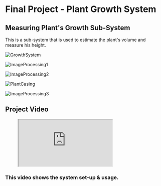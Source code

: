# Final Project - Plant Growth System
## Measuring Plant's Growth Sub-System
This is a sub-system that is used to estimate the plant's volume and measure his height.

![GrowthSystem](https://user-images.githubusercontent.com/12692788/62045340-d0dd6500-b20d-11e9-99fa-e5bdb3dc75da.jpg)

![ImageProcessing1](https://user-images.githubusercontent.com/12692788/62045355-da66cd00-b20d-11e9-86f5-026592201aac.jpg)

![ImageProcessing2](https://user-images.githubusercontent.com/12692788/62045392-e6eb2580-b20d-11e9-8518-b2c82ebf3dd4.jpg)

![PlantCasing](https://user-images.githubusercontent.com/12692788/62045442-008c6d00-b20e-11e9-975e-c0d88ff5fa7d.jpg)

![ImageProcessing3](https://user-images.githubusercontent.com/12692788/62045414-ece10680-b20d-11e9-9f11-784ca94fdaed.jpg)

## Project Video
<figure class="video_container">
  <iframe src="https://www.youtube.com/embed/qcWmx6M76gs" frameborder="1" allowfullscreen="true"> </iframe>
</figure>

### This video shows the system set-up & usage.

